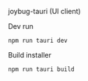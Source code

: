 joybug-tauri (UI client)

Dev run

```
npm run tauri dev
```

Build installer

```
npm run tauri build
```